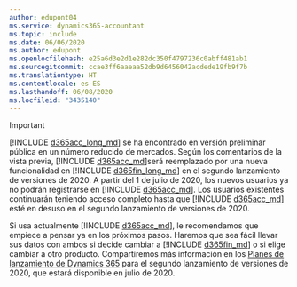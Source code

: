 ```yaml
---
author: edupont04
ms.service: dynamics365-accountant
ms.topic: include
ms.date: 06/06/2020
ms.author: edupont
ms.openlocfilehash: e25a6d3e2d1e282dc350f4797236c0abff481ab1
ms.sourcegitcommit: ccae3ff6aaeaa52db9d6456042acdede19fb9f7b
ms.translationtype: HT
ms.contentlocale: es-ES
ms.lasthandoff: 06/08/2020
ms.locfileid: "3435140"
---
```

> [!IMPORTANT]
> [!INCLUDE [d365acc_long_md](d365acc_long_md.md)] se ha encontrado en versión preliminar pública en un número reducido de mercados. Según los comentarios de la vista previa, [!INCLUDE [d365acc_md](d365acc_md.md)]será reemplazado por una nueva funcionalidad en [!INCLUDE [d365fin_long_md](d365fin_long_md.md)] en el segundo lanzamiento de versiones de 2020. A partir del 1 de julio de 2020, los nuevos usuarios ya no podrán registrarse en [!INCLUDE [d365acc_md](d365acc_md.md)]. Los usuarios existentes continuarán teniendo acceso completo hasta que [!INCLUDE [d365acc_md](d365acc_md.md)] esté en desuso en el segundo lanzamiento de versiones de 2020.  

Si usa actualmente [!INCLUDE [d365acc_md](d365acc_md.md)], le recomendamos que empiece a pensar ya en los próximos pasos. Haremos que sea fácil llevar sus datos con ambos si decide cambiar a [!INCLUDE [d365fin_md](d365fin_md.md)] o si elige cambiar a otro producto. Compartiremos más información en los [Planes de lanzamiento de Dynamics 365](/dynamics365/release-plans/) para el segundo lanzamiento de versiones de 2020, que estará disponible en julio de 2020.
